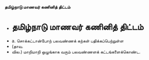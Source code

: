 **தமிழ்நாடு மாணவர் கணினித் திட்டம்**
- # தமிழ்நாடு மாணவர் கணினித் திட்டம்
- a. சொக்கட்டான்போற் பலவண்ணக் கற்கள் பதிக்கப்பெற்றுள்ள
- (தாவ.
- வில.) மாறிமாறி ஒழுங்காக வரும் பலவண்ணளக் கட்டங்களைக்கொண்ட.

